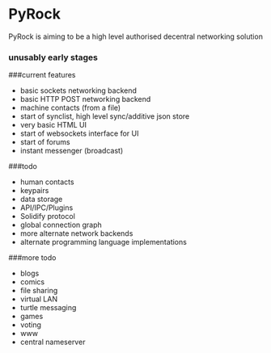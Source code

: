 # PyRock

PyRock is aiming to be a high level authorised decentral networking solution

### unusably early stages

###current features

- basic sockets networking backend
- basic HTTP POST networking backend
- machine contacts (from a file)
- start of synclist, high level sync/additive json store
- very basic HTML UI
- start of websockets interface for UI
- start of forums
- instant messenger (broadcast)

###todo

- human contacts
- keypairs
- data storage
- API/IPC/Plugins
- Solidify protocol
- global connection graph
- more alternate network backends
- alternate programming language implementations

###more todo
- blogs
- comics
- file sharing
- virtual LAN
- turtle messaging
- games
- voting
- www
- central nameserver